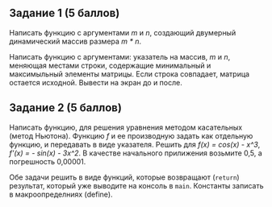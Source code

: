 ## Задание 1 (5 баллов)
Написать функцию с аргументами _m_ и _n_, создающий двумерный динамический массив 
размера _m * n_.

Написать функцию с аргументами: указатель на массив, _m_ и _n_, меняющая местами строки, содержащие минимальный
 и максимыльный элементы матрицы. Если строка совпадает, матрица остается исходной.
Вывести на экран до и после.


## Задание 2 (5 баллов)
Написать функцию, для решения уравнения методом касательных (метод Ньютона).
Функцию _f_ и ее производную задать как отдельную функцию, и передавать в виде
указателя.
Решить для _f(x) = cos(x) - x^3_, _f'(x) = - sin(x) - 3x^2_.
В качестве начального прилижения возьмите 0,5, а погрешность 0,00001.

Обе задачи решить в виде функций, которые возвращают (`return`) результат,
который уже выводите на консоль в `main`. Константы записать в макроопределниях (define).
